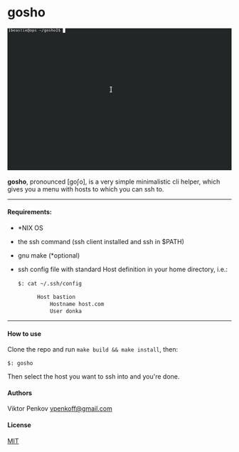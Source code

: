 # gosho
![demo](demo.gif)

**gosho**, pronounced [goʃo], is a very simple minimalistic cli helper, which gives you a menu with hosts to which you can ssh to.

***
#### Requirements:
- *NIX OS
- the ssh command (ssh client installed and ssh in $PATH)
- gnu make (*optional)
- ssh config file with standard Host definition in your home directory, i.e.:


	`$: cat ~/.ssh/config`

			Host bastion
			    Hostname host.com
			    User donka

***
#### How to use
Clone the repo and run `make build && make install`, then:

	$: gosho

Then select the host you want to ssh into and you're done.

#### Authors
Viktor Penkov [vpenkoff@gmail.com](mailto:vpenkoff@gmail.com)

#### License
[MIT](https://gitlab.com/vpenkoff/gosho/-/blob/master/LICENSE)
